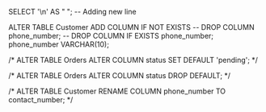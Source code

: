 SELECT '\n' AS " "; -- Adding new line

ALTER TABLE
  Customer
ADD COLUMN IF NOT EXISTS -- DROP COLUMN phone_number; -- DROP COLUMN IF EXISTS phone_number;
  phone_number VARCHAR(10);

/*
ALTER TABLE
  Orders
ALTER COLUMN
  status
SET 
  DEFAULT 'pending';
*/

/*
ALTER TABLE
  Orders
ALTER COLUMN
  status 
 DROP DEFAULT;
*/

/*
ALTER TABLE
  Customer RENAME COLUMN phone_number TO contact_number;
*/  